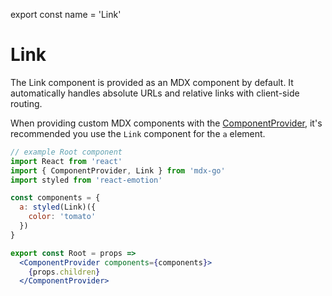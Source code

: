
export const name = 'Link'

# Link

The Link component is provided as an MDX component by default.
It automatically handles absolute URLs and relative links with client-side routing.

When providing custom MDX components with the [ComponentProvider](/ComponentProvider), it's recommended you use the `Link` component for the `a` element.

```jsx
// example Root component
import React from 'react'
import { ComponentProvider, Link } from 'mdx-go'
import styled from 'react-emotion'

const components = {
  a: styled(Link)({
    color: 'tomato'
  })
}

export const Root = props =>
  <ComponentProvider components={components}>
    {props.children}
  </ComponentProvider>
```

